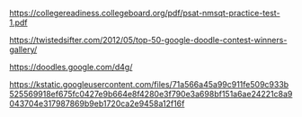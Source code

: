 

https://collegereadiness.collegeboard.org/pdf/psat-nmsqt-practice-test-1.pdf

https://twistedsifter.com/2012/05/top-50-google-doodle-contest-winners-gallery/


https://doodles.google.com/d4g/

https://kstatic.googleusercontent.com/files/71a566a45a99c911fe509c933b525569918ef675fc0427e9b664e8f4280e3f790e3a698bf151a6ae24221c8a9043704e317987869b9eb1720ca2e9458a12f16f
